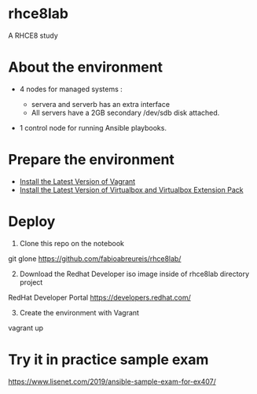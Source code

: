 # rhce8lab
A RHCE8 study 

# About the environment

- 4 nodes for managed systems : 
  + servera and serverb has an extra interface
  + All servers have a 2GB secondary /dev/sdb disk attached.

- 1 control node for running Ansible playbooks. 

# Prepare the environment 

- [Install the Latest Version of Vagrant](https://www.vagrantup.com/downloads.html)
- [Install the Latest Version of Virtualbox and Virtualbox Extension Pack](https://www.virtualbox.org/wiki/Downloads) 


# Deploy 

1) Clone this repo on the notebook 

git glone https://github.com/fabioabreureis/rhce8lab/


2) Download the Redhat Developer iso image inside of rhce8lab directory project

RedHat Developer Portal <https://developers.redhat.com/>

3) Create the environment with Vagrant 

vagrant up 

# Try it in practice sample exam

<https://www.lisenet.com/2019/ansible-sample-exam-for-ex407/>
